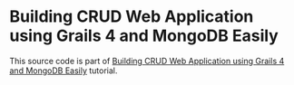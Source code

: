 # Building CRUD Web Application using Grails 4 and MongoDB Easily

This source code is part of [Building CRUD Web Application using Grails 4 and MongoDB Easily](https://www.djamware.com/post/5d385e00fd741853d22abf5c/building-crud-web-application-using-grails-4-and-mongodb-easily) tutorial.
